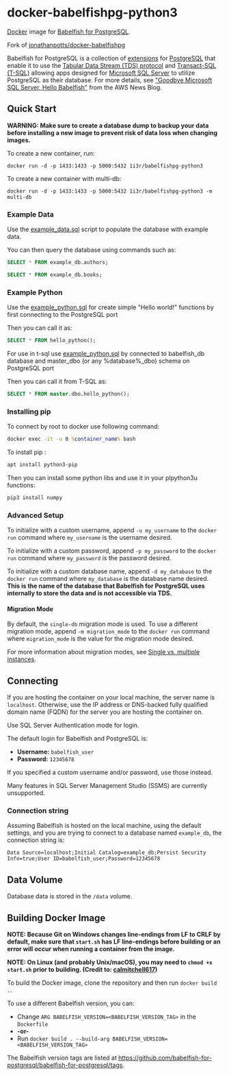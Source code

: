 # docker-babelfishpg-python3
[Docker](https://www.docker.com/) image for [Babelfish for PostgreSQL](https://babelfishpg.org/).

Fork of [jonathanpotts/docker-babelfishpg](https://github.com/jonathanpotts/docker-babelfishpg)


Babelfish for PostgreSQL is a collection of [extensions](https://github.com/babelfish-for-postgresql/babelfish_extensions) for [PostgreSQL](https://www.postgresql.org/) that enable it to use the [Tabular Data Stream (TDS) protocol](https://docs.microsoft.com/openspecs/windows_protocols/ms-tds) and [Transact-SQL (T-SQL)](https://docs.microsoft.com/sql/t-sql/language-reference) allowing apps designed for [Microsoft SQL Server](https://docs.microsoft.com/sql/sql-server) to utilize PostgreSQL as their database. For more details, see ["Goodbye Microsoft SQL Server, Hello Babelfish"](https://aws.amazon.com/blogs/aws/goodbye-microsoft-sql-server-hello-babelfish/) from the AWS News Blog.

## Quick Start

**WARNING: Make sure to create a database dump to backup your data before installing a new image to prevent risk of data loss when changing images.**

To create a new container, run:

`docker run -d -p 1433:1433 -p 5000:5432 1i3r/babelfishpg-python3`

To create a new container with multi-db:

`docker run -d -p 1433:1433 -p 5000:5432 1i3r/babelfishpg-python3 -m multi-db`

### Example Data

Use the [example_data.sql](https://github.com/ArchaicLier/docker-babelfishpg-python3/blob/main/example_data.sql) script to populate the database with example data.

You can then query the database using commands such as:

```sql
SELECT * FROM example_db.authors;
```

```sql
SELECT * FROM example_db.books;
```

### Example Python

Use the [example_python.sql](https://github.com/ArchaicLier/docker-babelfishpg-python3/blob/main/example_python.sql) for create simple "Hello world!" functions by first connecting to the PostgreSQL port

Then you can call it as:

```sql
SELECT * FROM hello_python();
```

For use in t-sql use [example_python.sql](https://github.com/ArchaicLier/docker-babelfishpg-python3/blob/main/example_python.sql) by connected to babelfish_db database and master_dbo (or any %database%_dbo) schema on PostgreSQL port

Then you can call it from T-SQL as:
```sql
SELECT * FROM master.dbo.hello_python();
```

### Installing pip

To connect by root to docker use following command:

```cmd
docker exec -it -u 0 %container_name% bash
```

To install pip :

```sh
apt install python3-pip
```

Then you can install some python libs and use it in your plpython3u functions:

```sh
pip3 install numpy
```

### Advanced Setup

To initialize with a custom username, append `-u my_username` to the `docker run` command where `my_username` is the username desired.

To initialize with a custom password, append `-p my_password` to the `docker run` command where `my_password` is the password desired.

To initialize with a custom database name, append `-d my_database` to the `docker run` command where `my_database` is the database name desired. **This is the name of the database that Babelfish for PostgreSQL uses internally to store the data and is not accessible via TDS.**

#### Migration Mode

By default, the `single-db` migration mode is used.
To use a different migration mode, append `-m migration_mode` to the `docker run` command where `migration_mode` is the value for the migration mode desired.

For more information about migration modes, see [Single vs. multiple instances](https://babelfishpg.org/docs/installation/single-multiple/).

## Connecting

If you are hosting the container on your local machine, the server name is `localhost`. Otherwise, use the IP address or DNS-backed fully qualified domain name (FQDN) for the server you are hosting the container on.

Use SQL Server Authentication mode for login.

The default login for Babelfish and PostgreSQL is:

* **Username:** `babelfish_user`
* **Password:** `12345678`

If you specified a custom username and/or password, use those instead.

Many features in SQL Server Management Studio (SSMS) are currently unsupported.

### Connection string

Assuming Babelfish is hosted on the local machine, using the default settings, and you are trying to connect to a database named `example_db`, the connection string is:

`Data Source=localhost;Initial Catalog=example_db;Persist Security Info=true;User ID=babelfish_user;Password=12345678`

## Data Volume 

Database data is stored in the `/data` volume.

## Building Docker Image 

**NOTE: Because Git on Windows changes line-endings from LF to CRLF by default, make sure that `start.sh` has LF line-endings before building or an error will occur when running a container from the image.**

**NOTE: On Linux (and probably Unix/macOS), you may need to `chmod +x start.sh` prior to building. (Credit to: [calmitchell617](https://github.com/calmitchell617))**

To build the Docker image, clone the repository and then run `docker build .`.

To use a different Babelfish version, you can:
 * Change `ARG BABELFISH_VERSION=<BABELFISH_VERSION_TAG>` in the `Dockerfile`
 * **-or-**
 * Run `docker build . --build-arg BABELFISH_VERSION=<BABELFISH_VERSION_TAG>`

The Babelfish version tags are listed at https://github.com/babelfish-for-postgresql/babelfish-for-postgresql/tags.
